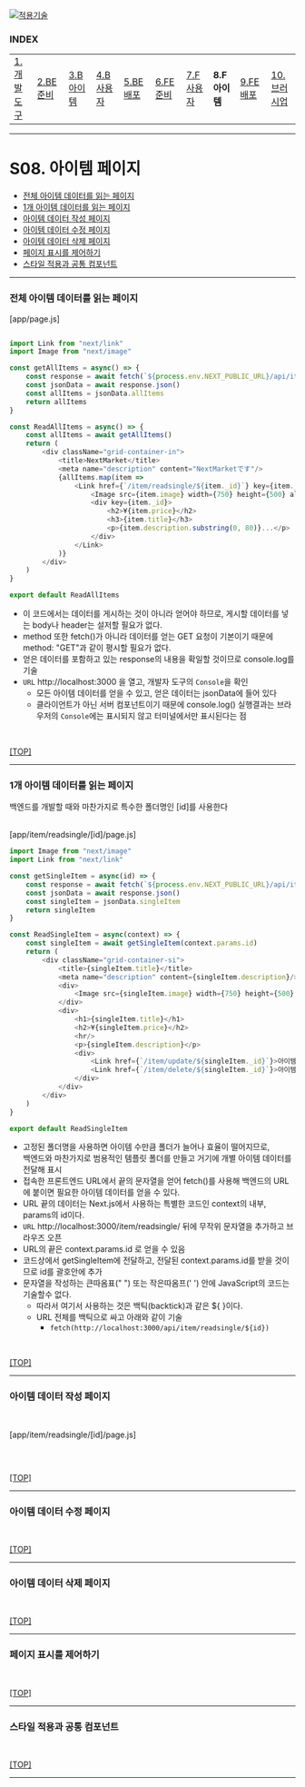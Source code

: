 [nextjs15]: readme.md
[![적용기술](https://skillicons.dev/icons?i=pr,nextjs,ts,react,vercel)][nextjs15]
 
### INDEX

<table>
  <tr>
    <td><a href="small_01.md">1.개발도구   </a></td>
    <td><a href="small_02.md">2.BE준비    </a></td>
    <td><a href="small_03.md">3.B아이템   </a></td>
    <td><a href="small_04.md">4.B사용자   </a></td>
    <td><a href="small_05.md">5.BE배포    </a></td>
    <td><a href="small_06.md">6.FE준비    </a></td>
    <td><a href="small_07.md">7.F사용자   </a></td>
    <td><b href="small_08.md">8.F아이템   </b></td>
    <td><a href="small_09.md">9.FE배포    </a></td>
    <td><a href="small_10.md">10.브러시업  </a></td>
  </tr>
</table>

---
# S08. 아이템 페이지
- [전체 아이템 데이터를 읽는 페이지](#전체-아이템-데이터를-읽는-페이지)
- [1개 아이템 데이터를 읽는 페이지](#1개-아이템-데이터를-읽는-페이지)
- [아이템 데이터 작성 페이지](#아이템-데이터-작성-페이지)
- [아이템 데이터 수정 페이지](#아이템-데이터-수정-페이지)
- [아이템 데이터 삭제 페이지](#아이템-데이터-삭제-페이지)
- [페이지 표시를 제어하기](#페이지-표시를-제어하기)
- [스타일 적용과 공통 컴포넌트](#스타일-적용과-공통-컴포넌트)

---
### 전체 아이템 데이터를 읽는 페이지

[app/page.js]
```js

import Link from "next/link"
import Image from "next/image"

const getAllItems = async() => {
    const response = await fetch(`${process.env.NEXT_PUBLIC_URL}/api/item/readall`, {cache: "no-store"})
    const jsonData = await response.json()
    const allItems = jsonData.allItems
    return allItems
}

const ReadAllItems = async() => {
    const allItems = await getAllItems()
    return (
        <div className="grid-container-in">
            <title>NextMarket</title>     
            <meta name="description" content="NextMarketです"/>
            {allItems.map(item => 
                <Link href={`/item/readsingle/${item._id}`} key={item._id}>
                    <Image src={item.image} width={750} height={500} alt="item-image" priority/>
                    <div key={item._id}> 
                        <h2>¥{item.price}</h2>
                        <h3>{item.title}</h3>
                        <p>{item.description.substring(0, 80)}...</p>  
                    </div>
                </Link>
            )}
        </div>
    )
} 

export default ReadAllItems
```
- 이 코드에서는 데이터를 게시하는 것이 아니라 얻어야 하므로, 게시할 데이터를 넣는 body나 header는 설저할 필요가 없다.
- method 또한 fetch()가 아니라 데이터를 얻는 GET 요청이 기본이기 때문에 method: "GET"과 같이 평시할 필요가 없다. 
- 얻은 데이터를 포함하고 있는 response의 내용을 확일할 것이므로 console.log를 기술
- `URL` http://localhost:3000 을 열고, 개발자 도구의 `Console`을 확인
  - 모든 아이템 데이터를 얻을 수 있고, 얻은 데이터는 jsonData에 들어 있다
  - 클라이언트가 아닌 서버 컴포넌트이기 때문에 console.log() 실행결과는 브라우저의 `Console`에는 표시되지 않고 터미널에서만 표시된다는 점
<br/>

[[TOP]](#index)

---
### 1개 아이템 데이터를 읽는 페이지

백엔드를 개발할 때와 마찬가지로 특수한 폴더명인 [id]를 사용한다 <br/>
<br/>

[app/item/readsingle/[id]/page.js]
```js
import Image from "next/image"  
import Link from "next/link" 

const getSingleItem = async(id) => {
    const response = await fetch(`${process.env.NEXT_PUBLIC_URL}/api/item/readsingle/${id}`, {cache: "no-store"})
    const jsonData = await response.json() 
    const singleItem = jsonData.singleItem
    return singleItem 
}  

const ReadSingleItem = async(context) => {
    const singleItem = await getSingleItem(context.params.id)
    return (
        <div className="grid-container-si">
            <title>{singleItem.title}</title>     
            <meta name="description" content={singleItem.description}/>
            <div>
                <Image src={singleItem.image} width={750} height={500} alt="item-image" priority/>
            </div>
            <div>
                <h1>{singleItem.title}</h1>
                <h2>¥{singleItem.price}</h2>
                <hr/>
                <p>{singleItem.description}</p>
                <div>
                    <Link href={`/item/update/${singleItem._id}`}>아이템 수정</Link>
                    <Link href={`/item/delete/${singleItem._id}`}>아이템 삭제</Link>
                </div>
            </div>
        </div>
    )
}

export default ReadSingleItem
```
- 고정된 폴더명을 사용하면 아이템 수만큼 폴더가 늘어나 효율이 떨어지므로, <br/>
  백엔드와 마찬가지로 범용적인 템플릿 폴더를 만들고 거기에 개별 아이템 데이터를 전달해 표시
- 접속한 프론트엔드 URL에서 끝의 문자열을 얻어 fetch()를 사용해 백엔드의 URL에 붙이면 필요한 아이템 데이터를 얻을 수 있다. 
- URL 끝의 데이터는 Next.js에서 사용하는 특별한 코드인 context의 내부, params의 id이다. 
- `URL` http://localhost:3000/item/readsingle/ 뒤에 무작위 문자열을 추가하고 브라우즈 오픈
- URL의 끝은 context.params.id 로 얻을 수 있음
- 코드상에서 getSingleItem에 전달하고, 전달된 context.params.id를 받을 것이므로 id를 괄호안에 추가
- 문자열을 작성하는 큰따옴표(" ") 또는 작은따옴프(' ') 안에 JavaScript의 코드는 기술할수 없다.
  - 따라서 여기서 사용하는 것은 백틱(backtick)과 같은 ${ }이다.
  - URL 전체를 백틱으로 싸고 아래와 같이 기술
    - `fetch(http://localhost:3000/api/item/readsingle/${id})`
<br/>

[[TOP]](#index)

---
### 아이템 데이터 작성 페이지

<br/>

[app/item/readsingle/[id]/page.js]
```js

```
<br/>

[[TOP]](#index)

---
### 아이템 데이터 수정 페이지

<br/>

[[TOP]](#index)

---
### 아이템 데이터 삭제 페이지

<br/>

[[TOP]](#index)

---
### 페이지 표시를 제어하기

<br/>

[[TOP]](#index)

---
### 스타일 적용과 공통 컴포넌트

<br/>

[[TOP]](#index)

---

